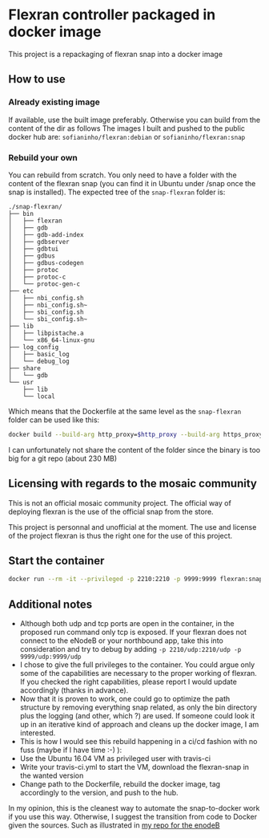 # Flexran controller packaged in docker image
This project is a repackaging of flexran snap into a docker image

## How to use

### Already existing image
If available, use the built image preferably. Otherwise you can build from the content of the dir as follows
The images I built and pushed to the public docker hub are: `sofianinho/flexran:debian` or `sofianinho/flexran:snap`

### Rebuild your own
You can rebuild from scratch. You only need to have a folder with the content of the flexran snap (you can find it in Ubuntu under /snap once the snap is installed).
The expected tree of the `snap-flexran` folder is:

```terminal
./snap-flexran/
├── bin
│   ├── flexran
│   ├── gdb
│   ├── gdb-add-index
│   ├── gdbserver
│   ├── gdbtui
│   ├── gdbus
│   ├── gdbus-codegen
│   ├── protoc
│   ├── protoc-c
│   └── protoc-gen-c
├── etc
│   ├── nbi_config.sh
│   ├── nbi_config.sh~
│   ├── sbi_config.sh
│   └── sbi_config.sh~
├── lib
│   ├── libpistache.a
│   └── x86_64-linux-gnu
├── log_config
│   ├── basic_log
│   └── debug_log
├── share
│   └── gdb
└── usr
    ├── lib
    └── local
```

Which means that the Dockerfile at the same level as the `snap-flexran` folder can be used like this:
```sh
docker build --build-arg http_proxy=$http_proxy --build-arg https_proxy=$https_proxy -t flexran:snap .
```

I can unfortunately not share the content of the folder since the binary is too big for a git repo (about 230 MB)

## Licensing with regards to the mosaic community
This is not an official mosaic community project. The official way of deploying flexran is the use of the official snap from the store.

This project is personnal and unofficial at the moment. The use and license of the project flexran is thus the right one for the use of this project.

## Start the container

```sh
docker run --rm -it --privileged -p 2210:2210 -p 9999:9999 flexran:snap
```

## Additional notes
- Although both udp and tcp ports are open in the container, in the proposed run command only tcp is exposed. If your flexran does not connect to the eNodeB or your northbound app, take this into consideration and try to debug by adding `-p 2210/udp:2210/udp -p 9999/udp:9999/udp`
- I chose to give the full privileges to the container. You could argue only some of the capabilities are necessary to the proper working of flexran. If you checked the right capabilities, please report I would update accordingly (thanks in advance).
- Now that it is proven to work, one could go to optimize the path structure by removing everything snap related, as only the bin directory plus the logging (and other, which ?) are used. If someone could look it up in an iterative kind of approach and cleans up the docker image, I am interested.
- This is how I would see this rebuild happening in a ci/cd fashion with no fuss (maybe if I have time :-) ):
 - Use the Ubuntu 16.04 VM as privileged user with travis-ci 
 - Write your travis-ci.yml to start the VM, download the flexran-snap in the wanted version
 - Change path to the Dockerfile, rebuild the docker image, tag accordingly to the version, and push to the hub. 

In my opinion, this is the cleanest way to automate the snap-to-docker work if you use this way. Otherwise, I suggest the transition from code to Docker given the sources. Such as illustrated in [my repo for the enodeB](https://github.com/sofianinho/docker-openairinterface-enb/blob/master/Dockerfile)
